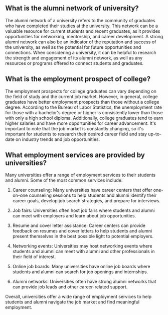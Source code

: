 ## What is the alumni network of university?
The alumni network of a university refers to the community of graduates who have completed their studies at the university. This network can be a valuable resource for current students and recent graduates, as it provides opportunities for networking, mentorship, and career development. A strong alumni network can also be an indicator of the reputation and success of the university, as well as the potential for future opportunities and connections. When considering a university, it can be helpful to research the strength and engagement of its alumni network, as well as any resources or programs offered to connect students and graduates.
## What is the employment prospect of college?
The employment prospects for college graduates can vary depending on the field of study and the current job market. However, in general, college graduates have better employment prospects than those without a college degree. According to the Bureau of Labor Statistics, the unemployment rate for those with a bachelor's degree or higher is consistently lower than those with only a high school diploma. Additionally, college graduates tend to earn higher salaries and have more opportunities for career advancement. It's important to note that the job market is constantly changing, so it's important for students to research their desired career field and stay up-to-date on industry trends and job opportunities.
## What employment services are provided by universities?
Many universities offer a range of employment services to their students and alumni. Some of the most common services include:

1. Career counseling: Many universities have career centers that offer one-on-one counseling sessions to help students and alumni identify their career goals, develop job search strategies, and prepare for interviews.

2. Job fairs: Universities often host job fairs where students and alumni can meet with employers and learn about job opportunities.

3. Resume and cover letter assistance: Career centers can provide feedback on resumes and cover letters to help students and alumni present themselves in the best possible light to potential employers.

4. Networking events: Universities may host networking events where students and alumni can meet with alumni and other professionals in their field of interest.

5. Online job boards: Many universities have online job boards where students and alumni can search for job openings and internships.

6. Alumni networks: Universities often have strong alumni networks that can provide job leads and other career-related support.

Overall, universities offer a wide range of employment services to help students and alumni navigate the job market and find meaningful employment.
